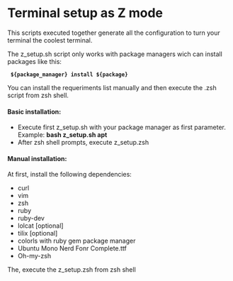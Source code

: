 <h1>Terminal setup as Z mode</h1>

This scripts executed together generate all the configuration to turn your terminal the coolest terminal.

The z_setup.sh script only works with package managers wich can install packages like this:

  <code><b> ${package_manager} install ${package}</b></code>

You can install the requeriments list manually and then execute the .zsh script from zsh shell.

<h4>Basic installation:</h4>

  - Execute first z_setup.sh with your package manager as first parameter. Example: <b>bash z_setup.sh apt</b>
  - After zsh shell prompts, execute z_setup.zsh

<h4>Manual installation:</h4>

At first, install the following dependencies:

  - curl
  - vim
  - zsh
  - ruby
  - ruby-dev
  - lolcat [optional]
  - tilix  [optional]
  - colorls with ruby gem package manager
  - Ubuntu Mono Nerd Fonr Complete.ttf
  - Oh-my-zsh

The, execute the z_setup.zsh from zsh shell
